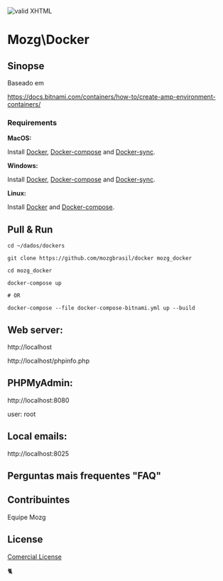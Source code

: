 [checkmark]: https://raw.githubusercontent.com/mozgbrasil/mozgbrasil.github.io/master/assets/images/logos/logo_32_32.png "MOZG"
![valid XHTML][checkmark]

# Mozg\Docker

## Sinopse

Baseado em 

https://docs.bitnami.com/containers/how-to/create-amp-environment-containers/

### Requirements

**MacOS:**

Install [Docker](https://docs.docker.com/docker-for-mac/install/), [Docker-compose](https://docs.docker.com/compose/install/#install-compose) and [Docker-sync](https://github.com/EugenMayer/docker-sync/wiki/docker-sync-on-OSX).

**Windows:**

Install [Docker](https://docs.docker.com/docker-for-windows/install/), [Docker-compose](https://docs.docker.com/compose/install/#install-compose) and [Docker-sync](https://github.com/EugenMayer/docker-sync/wiki/docker-sync-on-Windows).

**Linux:**

Install [Docker](https://docs.docker.com/engine/installation/linux/docker-ce/ubuntu/) and [Docker-compose](https://docs.docker.com/compose/install/#install-compose).

## Pull & Run

    cd ~/dados/dockers

    git clone https://github.com/mozgbrasil/docker mozg_docker

    cd mozg_docker

    docker-compose up

    # OR

    docker-compose --file docker-compose-bitnami.yml up --build

## **Web server:**

http://localhost

http://localhost/phpinfo.php

## **PHPMyAdmin:** 

http://localhost:8080

user: root

## **Local emails:** 

http://localhost:8025

## Perguntas mais frequentes "FAQ"
<!--
#### Util

    -

    docker images && docker images ps && docker ps

    -

    docker-compose down --remove-orphans

    docker-compose up --build

    docker-compose exec --user root library-apache bash

    -

    docker-compose --file docker-compose-bitnami.yml down --remove-orphans

    docker-compose --file docker-compose-bitnami.yml up --build

    docker-compose --file docker-compose-bitnami.yml exec --user root bitnami-apache bash

    docker-compose --file docker-compose-bitnami.yml exec --user root bitnami-fix-php-fpm bash

    docker-compose restart bitnami-php-fpm

    docker-compose restart bitnami-apache

    -








    
    docker network ls && docker network prune && docker service ls

    docker-compose exec php bash

    docker run -it --name phpfpm -v ./app:/app bitnami/php-fpm

    mkdir apache-vhost

    docker rmi -f ebfbbf98d46f

    docker-compose down --remove-orphans

    docker run -it bash

    docker-compose exec --user root mariadb bash
    

#### Build-Start | Re-Build

    cd ~/dados/git/projects/docker

    docker-compose up

    ./start



    docker-compose up -d --build # Re-Build

    docker-compose up --build # Re-Build

#### FIX: privileges image
#### FIX: var/www/.composer/cache/vcs does not exist and could not be created

    cd ~/dados/git/projects/docker

    docker-compose exec --user root apache chown www-data:www-data /var/www/.npm -Rf

    docker-compose exec --user root apache chown www-data:www-data /var/www/.composer -Rf
-->

## Contribuintes

Equipe Mozg

## License

[Comercial License](LICENSE.txt)

:cat2:
